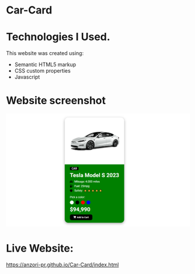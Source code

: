 # Car-Card 

# Technologies I Used.
This website was created using:

- Semantic HTML5 markup
- CSS custom properties
- Javascript

# Website screenshot

![Alt text](https://github.com/Anzori-PR/Car-Card/blob/main/img/Screenshot%202023-04-03%20192519.png)

# Live Website:
https://anzori-pr.github.io/Car-Card/index.html
